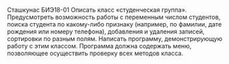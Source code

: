 Сташкунас БИЭ18-01
Описать класс «студенческая группа». Предусмотреть возможность работы с переменным числом студентов, поиска студента по какому-либо признаку (например, по фамилии, дате рождения или номеру телефона), добавления и удаления записей, сортировки по разным полям. Написать программу, демонстрирующую работу с этим классом. Программа должна содержать меню, позволяющее осуществить проверку всех методов класса.
